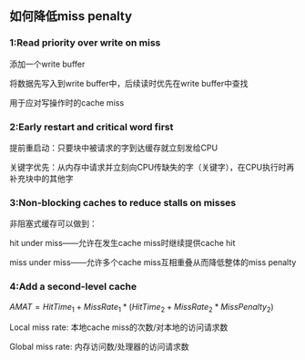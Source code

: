 ## 如何降低miss penalty

### 1:Read priority over write on miss

添加一个write buffer

将数据先写入到write buffer中，后续读时优先在write buffer中查找

用于应对写操作时的cache miss

### 2:Early restart and critical word first

提前重启动：只要块中被请求的字到达缓存就立刻发给CPU

关键字优先：从内存中请求并立刻向CPU传缺失的字（关键字），在CPU执行时再补充块中的其他字

### 3:Non-blocking caches to reduce stalls on misses

非阻塞式缓存可以做到：

hit under miss——允许在发生cache miss时继续提供cache hit

miss under miss——允许多个cache miss互相重叠从而降低整体的miss penalty

### 4:Add a second-level cache

$AMAT = HitTime_1 + Miss Rate_1 * (Hit Time_2 + Miss Rate_2 * Miss Penalty_2)$

Local miss rate: 本地cache miss的次数/对本地的访问请求数

Global miss rate: 内存访问数/处理器的访问请求数

